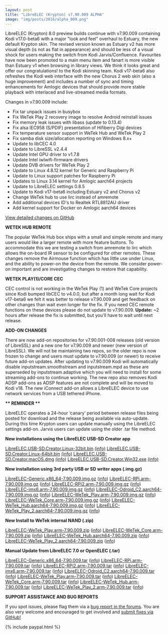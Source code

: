 ```yaml
---
layout: post
title: "LibreELEC (Krypton) v7.90.009 ALPHA"
image: "img/posts/2016/alpha_009.png"
---
```


LibreELEC (Krypton) 8.0 preview builds continue with v7.90.009 containing Kodi v17.0-beta6 with a major "look and feel" overhaul to Estuary, the new default Krypton skin. The revised version known as Estuary v2 has more visual depth (is not as flat in appearance) and should be less of a visual shock for users making the switch from Kodi Jarvis/Confluence. Favourites have now been promoted to a main menu item and fanart is more visible than Estuary v1 when browsing in library views. We think it looks great and offer our congratulations! to the Kodi skinning team. Kodi v17-beta6 also refreshes the Kodi web interface with the new Chorus 2 web skin (also a huge improvement) and includes a number of sync and timing enhancements for Amlogic devices that should provide more stable playback with interlaced and live-streamed media formats.

Changes in v7.90.009 include:

- Fix tar unpack issues in busybox
- Fix WeTek Play 2 recovery image to resolve Android reinstall issues
- Fix memory leak issues with libass (update to 0.13.4)
- Fix alsa IEC958 (S/PDIF) presentation of Hifiberry Digi devices
- Fix temperature sensor support in WeTek Hub and WeTek Play 2
- Fix samba disk size/allocation reporting on Windows 8.x+
- Update to libCEC 4.0
- Update to LibreSSL v2.4.4
- Update Intel GPU driver to v1.7.8
- Update Intel iwlwifi-firmware drivers
- Update DVB drivers for WeTek Play 2
- Update to Linux 4.8.12 kernel for Generic and Raspberry Pi
- Update to Linux support patches for Raspberry Pi
- Updates to Linux 3.14 kernel for Amlogic aarch64 projects
- Update to LibreELEC settings 0.8.5
- Update to Kodi v17-beta6 including Estuary v2 and Chorus v2
- Change WeTek hub to use lirc instead of amremote
- Add additional devices ID's to Realtek RTL8812AU driver
- Add kernel support for Docker on Amlogic aarch64 devices

[View detailed changes on GitHub](https://github.com/LibreELEC/LibreELEC.tv/compare/7.90.008...7.90.009)

**WETEK HUB REMOTE**

The popular WeTek Hub box ships with a small and simple remote and many users would like a larger remote with more feature buttons. To accommodate this we are testing a switch from amremote to lirc which allows the on-board IR sensor to be configured for other remotes. These changes remove the Airmouse function which has little use under Linux, and the ability to power-on the device from the remote. We consider power-on important and are investigating changes to restore that capability.

**WETEK PLAY(1)/CORE CEC** 

CEC control is not working in the WeTek Play (1) and WeTek Core projects since Kodi bumped libCEC to v4.0.0, but after a month long wait for Kodi v17-beta6 we felt it was better to release v7.90.009 and get feedback on other changes than wait even longer for the fix. If you need CEC remote functions on these devices please do not update to v7.90.009. **Update:** ~2 hours after release the fix is submitted, but you'll have to wait until next release.

**ADD-ON CHANGES**

There are now add-on repositories for v7.90.001-008 releases (old version of LibreSSL) and a new one for v7.90.009 and newer (new version of LibreSSL). We will not be maintaining two repos, so the older repo is now frozen to change and users must update to v7.90.009 (or newer) to receive future add-on updates. After updating to v7.90.009 Kodi will automatically disable inputstream.smoothstream and inputstream.mpd as these are superseded by inputstream.adaptive which you will need to install for some streaming add-ons to continue working. The new repo also removes Kodi ADSP add-ons as ADSP features are not complete and will be moved to Kodi v18. The new iConnect add-on allows a LibreELEC device to use network services from a USB tethered iPhone.

**\*\* REMINDER \*\***

LibreELEC operates a 24-hour ‘canary’ period between release files being posted for download and the release being available via auto-update. During this time Krypton users can update manually using the LibreELEC settings add-on. Jarvis users can update using the older .tar file method.

**New installations using the LibreELEC USB-SD Creator app**

[LibreELEC.USB-SD.Creator.Linux-32bit.bin](http://releases.libreelec.tv/LibreELEC.USB-SD.Creator.Linux-32bit.bin) [(info)](http://releases.libreelec.tv/LibreELEC.USB-SD.Creator.Linux-32bit.bin?mirrorlist) [LibreELEC.USB-SD.Creator.Linux-64bit.bin](http://releases.libreelec.tv/LibreELEC.USB-SD.Creator.Linux-64bit.bin) [(info)](http://releases.libreelec.tv/LibreELEC.USB-SD.Creator.Linux-64bit.bin?mirrorlist) [LibreELEC.USB-SD.Creator.macOS.dmg](http://releases.libreelec.tv/LibreELEC.USB-SD.Creator.macOS.dmg) [(info)](http://releases.libreelec.tv/LibreELEC.USB-SD.Creator.macOS.dmg?mirrorlist) [LibreELEC.USB-SD.Creator.Win32.exe](http://releases.libreelec.tv/LibreELEC.USB-SD.Creator.Win32.exe) [(info)](http://releases.libreelec.tv/LibreELEC.USB-SD.Creator.Win32.exe?mirrorlist)

**New installation using 3rd party USB or SD writer apps (.img.gz)**

[LibreELEC-Generic.x86\_64-7.90.009.img.gz](http://releases.libreelec.tv/LibreELEC-Generic.x86_64-7.90.009.img.gz) ([info](http://releases.libreelec.tv/LibreELEC-Generic.x86_64-7.90.009.img.gz?mirrorlist)) [LibreELEC-RPi.arm-7.90.009.img.gz](http://releases.libreelec.tv/LibreELEC-RPi.arm-7.90.009.img.gz) ([info](http://releases.libreelec.tv/LibreELEC-RPi.arm-7.90.009.img.gz?mirrorlist)) [LibreELEC-RPi2.arm-7.90.009.img.gz](http://releases.libreelec.tv/LibreELEC-RPi2.arm-7.90.009.img.gz) ([info](http://releases.libreelec.tv/LibreELEC-RPi2.arm-7.90.009.img.gz?mirrorlist)) [LibreELEC-imx6.arm-7.90.009.img.gz](http://releases.libreelec.tv/LibreELEC-imx6.arm-7.90.009.img.gz) ([info](http://releases.libreelec.tv/LibreELEC-imx6.arm-7.90.009.img.gz?mirrorlist)) [LibreELEC-Odroid\_C2.aarch64-7.90.009.img.gz](http://releases.libreelec.tv/LibreELEC-Odroid_C2.aarch64-7.90.009.img.gz) ([info](http://releases.libreelec.tv/LibreELEC-Odroid_C2.aarch64-7.90.009.img.gz?mirrorlist)) [LibreELEC-WeTek\_Play.arm-7.90.009.img.gz](http://releases.libreelec.tv/LibreELEC-WeTek_Play.arm-7.90.009.img.gz) ([info](http://releases.libreelec.tv/LibreELEC-WeTek_Play.arm-7.90.009.img.gz?mirrorlist)) [LibreELEC-WeTek\_Core.arm-7.90.009.img.gz](http://releases.libreelec.tv/LibreELEC-WeTek_Core.arm-7.90.009.img.gz) ([info](http://releases.libreelec.tv/LibreELEC-WeTek_Core.arm-7.90.009.img.gz?mirrorlist)) [LibreELEC-WeTek\_Hub.aarch64-7.90.009.img.gz](http://releases.libreelec.tv/LibreELEC-WeTek_Hub.aarch64-7.90.009.img.gz) ([info](http://releases.libreelec.tv/LibreELEC-WeTek_Hub.aarch64-7.90.009.img.gz?mirrorlist)) [LibreELEC-WeTek\_Play\_2.aarch64-7.90.009.img.gz](http://releases.libreelec.tv/LibreELEC-WeTek_Play_2.aarch64-7.90.009.img.gz) ([info](http://releases.libreelec.tv/LibreELEC-WeTek_Play_2.aarch64-7.90.009.img.gz?mirrorlist))

**New Install to WeTek internal NAND (.zip)**

[LibreELEC-WeTek\_Play.arm-7.90.009.zip](http://releases.libreelec.tv/LibreELEC-WeTek_Play.arm-7.90.009.zip) ([info](http://releases.libreelec.tv/LibreELEC-WeTek_Play.arm-7.90.009.zip?mirrorlist)) [LibreELEC-WeTek\_Core.arm-7.90.009.zip](http://releases.libreelec.tv/LibreELEC-WeTek_Core.arm-7.90.009.zip) ([info](http://releases.libreelec.tv/LibreELEC-WeTek_Core.arm-7.90.009.zip?mirrorlist)) [LibreELEC-WeTek\_Hub.aarch64-7.90.009.zip](http://releases.libreelec.tv/LibreELEC-WeTek_Hub.aarch64-7.90.009.zip) ([info](http://releases.libreelec.tv/LibreELEC-WeTek_Hub.aarch64-7.90.009.zip?mirrorlist)) [LibreELEC-WeTek\_Play\_2.aarch64-7.90.009.zip](http://releases.libreelec.tv/LibreELEC-WeTek_Play_2.aarch64-7.90.009.zip) ([info](http://releases.libreelec.tv/LibreELEC-WeTek_Play_2.aarch64-7.90.009.zip?mirrorlist))

**Manual Update from LibreELEC 7.0 or OpenELEC (.tar)**

[LibreELEC-Generic.x86\_64-7.90.009.tar](http://releases.libreelec.tv/LibreELEC-Generic.x86_64-7.90.009.tar) ([info](http://releases.libreelec.tv/LibreELEC-Generic.x86_64-7.90.009.tar?mirrorlist)) [LibreELEC-RPi.arm-7.90.009.tar](http://releases.libreelec.tv/LibreELEC-RPi.arm-7.90.009.tar) ([info](http://releases.libreelec.tv/LibreELEC-RPi.arm-7.90.009.tar?mirrorlist)) [LibreELEC-RPi2.arm-7.90.009.tar](http://releases.libreelec.tv/LibreELEC-RPi2.arm-7.90.009.tar) ([info](http://releases.libreelec.tv/LibreELEC-RPi2.arm-7.90.009.tar?mirrorlist)) [LibreELEC-imx6.arm-7.90.009.tar](http://releases.libreelec.tv/LibreELEC-imx6.arm-7.90.009.tar) ([info](http://releases.libreelec.tv/LibreELEC-imx6.arm-7.90.009.tar?mirrorlist)) [LibreELEC-Odroid\_C2.aarch64-7.90.009.tar](http://releases.libreelec.tv/LibreELEC-Odroid_C2.aarch64-7.90.009.tar) ([info](http://releases.libreelec.tv/LibreELEC-Odroid_C2.aarch64-7.90.009.tar?mirrorlist)) [LibreELEC-WeTek\_Play.arm-7.90.009.tar](http://releases.libreelec.tv/LibreELEC-WeTek_Play.arm-7.90.009.tar) ([info](http://releases.libreelec.tv/LibreELEC-WeTek_Play.arm-7.90.009.tar?mirrorlist)) [LibreELEC-WeTek\_Core.arm-7.90.009.tar](http://releases.libreelec.tv/LibreELEC-WeTek_Core.arm-7.90.009.tar) ([info](http://releases.libreelec.tv/LibreELEC-WeTek_Core.arm-7.90.009.tar?mirrorlist)) [LibreELEC-WeTek\_Hub.arm-7.90.009.tar](http://releases.libreelec.tv/LibreELEC-WeTek_Hub.aarch64-7.90.009.tar) ([info](http://releases.libreelec.tv/LibreELEC-WeTek_Hub.aarch64-7.90.009.tar?mirrorlist)) [LibreELEC-WeTek\_Play\_2.arm-7.90.009.tar](http://releases.libreelec.tv/LibreELEC-WeTek_Play_2.aarch64-7.90.009.tar) ([info](http://releases.libreelec.tv/LibreELEC-WeTek_Play_2.aarch64-7.90.009.tar?mirrorlist))

**SUPPORT ASSISTANCE AND BUG REPORTS**

If you spot issues, please flag them via a [bug report in the forums](http://forum.libreelec.tv/forum-35.html). You are also very welcome and encouraged to get involved and [submit fixes via GitHub!](https://github.com/LibreELEC/LibreELEC.tv)

{% include paypal.html %}
